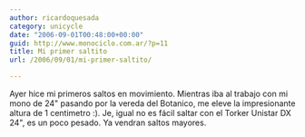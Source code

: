 ```yaml
---
author: ricardoquesada
category: unicycle
date: "2006-09-01T00:48:00+00:00"
guid: http://www.monociclo.com.ar/?p=11
title: Mi primer saltito
url: /2006/09/01/mi-primer-saltito/

---
```

Ayer hice mi primeros saltos en movimiento. Mientras iba al trabajo con mi mono de 24" pasando por la vereda del Botanico, me eleve la impresionante altura de 1 centimetro :). Je, igual no es fácil saltar con el Torker Unistar DX 24", es un poco pesado. Ya vendran saltos mayores.
